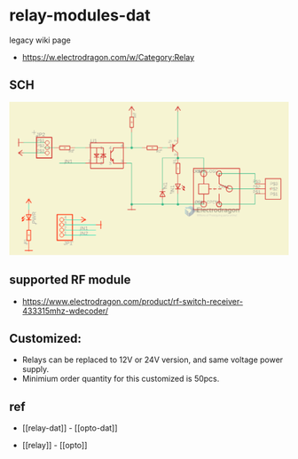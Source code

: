 
# relay-modules-dat

legacy wiki page
- https://w.electrodragon.com/w/Category:Relay



## SCH 

![](2023-11-06-17-23-07.png)

## supported RF module

- https://www.electrodragon.com/product/rf-switch-receiver-433315mhz-wdecoder/


## Customized:
- Relays can be replaced to 12V or 24V version, and same voltage power supply.
- Minimium order quantity for this customized is 50pcs.


## ref 

- [[relay-dat]] - [[opto-dat]]

- [[relay]] - [[opto]]